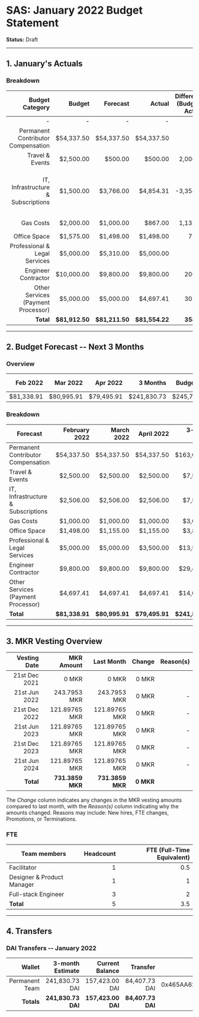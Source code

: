 # SAS: January 2022 Budget Statement

**Status:** Draft

---
## 1. January's Actuals

### Breakdown

| Budget Category                          | Budget       | Forecast      | Actual       |Difference (Budget - Actual)|Difference (Forecast - Actual)|   Payments   |   Comment     |
|-----------------------------------------:|-------------:|--------------:|-------------:|---------------------------:|-----------------------------:|-------------:|--------------:|
|                                         -|             -|              -|             -|                           -|                             -|    $82,211.50|              -|
| Permanent Contributor Compensation       |    $54,337.50|     $54,337.50|    $54,337.50|                           0|                             0|             -|               |  
| Travel & Events                          |     $2,500.00|        $500.00|       $500.00|                    2,000.00|                             0|             -|              -|
| IT, Infrastructure & Subscriptions       |     $1,500.00|      $3,766.00|     $4,854.31|                   -3,354.31|                     -1,088.31|             -|Higher IT Subscription and infrastrucutre costs during market crash|
| Gas Costs                                |     $2,000.00|      $1,000.00|       $867.00|                    1,133.00|                        133.00|             -|Lower gas fees|
| Office Space                             |     $1,575.00|      $1,498.00|     $1,498.00|                       77.00|                             0|             -|              -|
| Professional & Legal Services            |     $5,000.00|      $5,310.00|     $5,000.00|                           0|                        310.00|             -|Fees lower than estimated|
| Engineer Contractor                      |    $10,000.00|      $9,800.00|     $9,800.00|                      200.00|                             0|             -|              -|
| Other Services (Payment Processor)       |     $5,000.00|      $5,000.00|     $4,697.41|                      302.59|                        302.59|             -|Fewer Invoices, therefore lower few|
| **Total**                                |**$81,912.50**| **$81,211.50**|**$81,554.22**|                  **358.28**|                   **-342.72**|**$81,211.50**|              -|

---

## 2. Budget Forecast -- Next 3 Months

### Overview

|  Feb 2022  |  Mar 2022  |  Apr 2022  |  3 Months  | Budget Cap | Total Budget Cap |
| ----------:| ----------:| ----------:| ----------:| ----------:| ----------------:|
|  $81,338.91|  $80,995.91|  $79,495.91| $241,830.73| $245,737.50|       $282,598.13|

### Breakdown

| Forecast                            | February 2022 |   March 2022  |  April 2022  | 3-month Total |   Budget Cap  |
|-------------------------------------|--------------:|--------------:|-------------:|--------------:|--------------:|
| Permanent Contributor Compensation  |     $54,337.50|     $54,337.50|    $54,337.50|    $163,012.50|    $163,012.50|
| Travel & Events                     |      $2,500.00|      $2,500.00|     $2,500.00|      $7,500.00|      $7,500.00|
| IT, Infrastructure & Subscriptions  |      $2,506.00|      $2,506.00|     $2,506.00|      $7,518.00|      $4,500.00|
| Gas Costs                           |      $1,000.00|      $1,000.00|     $1,000.00|      $3,000.00|      $6,000.00|
| Office Space                        |      $1,498.00|      $1,155.00|     $1,155.00|      $3,808.00|      $4,725.00|
| Professional & Legal Services       |      $5,000.00|      $5,000.00|     $3,500.00|     $13,500.00|     $15,000.00|
| Engineer Contractor                 |      $9,800.00|      $9,800.00|     $9,800.00|     $29,400.00|     $30,000.00|
| Other Services (Payment Processor)  |      $4,697.41|      $4,697.41|     $4,697.41|     $14,092.23|     $15,000.00|
| **Total**                           | **$81,338.91**| **$80,995.91**|**$79,495.91**|**$241,830.73**|**$245,737.50**|


---

## 3. MKR Vesting Overview


|  Vesting Date         |       MKR Amount |    Last Month  |  Change |      Reason(s) |
|----------------------:|-----------------:|---------------:|--------:|---------------:|
|  21st Dec 2021        |       0 MKR      |          0 MKR |   0 MKR |                |
|  21st Jun 2022        |     243.7953 MKR |   243.7953 MKR |   0 MKR |              - |
|  21st Dec 2022        |    121.89765 MKR |  121.89765 MKR |   0 MKR |              - |
|  21st Jun 2023        |    121.89765 MKR |  121.89765 MKR |   0 MKR |              - |
|  21st Dec 2023        |    121.89765 MKR |  121.89765 MKR |   0 MKR |              - |
|  21st Jun 2024        |    121.89765 MKR |  121.89765 MKR |   0 MKR |              - |
|  **Total**            | **731.3859 MKR** |**731.3859 MKR**|**0 MKR**|                |

The *Change* column indicates any changes in the MKR vesting amounts compared to last month, with the *Reason(s)* column indicating why the amounts changed. Reasons may include: New hires, FTE changes, Promotions, or Terminations.

### FTE

| Team members              |Headcount|FTE (Full-Time Equivalent)|
|---------------------------|--------:|-------------------------:|
| Facilitator               |1        |0.5                       |
| Designer & Product Manager|1        |1                         |
| Full-stack Engineer       |3        |2                         |
| **Total**                 |5        |3.5                       |

---

## 4. Transfers

### DAI Transfers -- January 2022

|           Wallet|  3-month Estimate|   Current Balance|          Transfer|                         Multi-sig Address|
|----------------:|-----------------:|-----------------:|-----------------:|-----------------------------------------:|
|   Permanent Team|    241,830.73 DAI|    157,423.00 DAI|     84,407.73 DAI|0x465AA62a82E220B331f5ECcA697c20E89554B298|
|       **Totals**|**241,830.73 DAI**|**157,423.00 DAI**| **84,407.73 DAI**|                                          |
